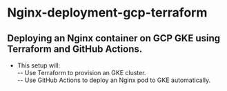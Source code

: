 # Nginx-deployment-gcp-terraform

## Deploying an Nginx container on GCP GKE using Terraform and GitHub Actions.

- This setup will:  
   -- Use Terraform to provision an GKE cluster.  
   -- Use GitHub Actions to deploy an Nginx pod to GKE automatically.
